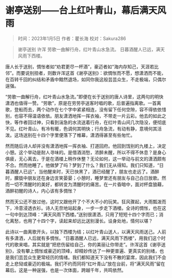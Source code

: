 
# 谢亭送别——台上红叶青山，幕后满天风雨

> 时间：2023年1月5日
> 作者：瞿长海
> 校对：Sakura286

> 谢亭送别 许浑
> 劳歌一曲解行舟，红叶青山水急流。
> 日暮酒醒人已远，满天风雨下西楼。

唐人长于送别，惆怅者如“劝君更尽一杯酒”，豪迈者如“海内存知己，天涯若比邻”。而要说别扭者，则数许浑这首《谢亭送别》：欲惆怅而不愿，想潇洒而不能，在百转千回的纠结和矛盾中黯然退场，如同你我这般芸芸众生，不走极端，只偶尔逞强。

“劳歌一曲解行舟，红叶青山水急流。”即便在长于送别的唐人诗里，这两句的明快潇洒也值得一赞。“劳歌”，原是在劳劳亭送客时唱的歌，后普遍指离歌。一首离歌，登船而去，两个动作在七个字中紧紧相连，没有留下任何空隙，容不得依依惜别，也容不得温语依依。朋友潇洒地挥一挥衣袖，不带走一片云彩。他去的如此之快，等作者回过神，只看到湍急的水流送着行舟，在红叶青山间几次隐没，便彻底不见。红叶青山，有冷有暖，色调何其明快；行舟急流，有动有静，意境何其活泼。这场送别在十四个字里便落下了帷幕，潇洒得甚至有些匆忙。

然而随后诗人却并没有潇洒地挥一挥衣袖、打道回府。他回到饯别的九楼上，决定小憩。这个举动是耐人寻味的。是借酒消愁，浓醉未醒，所以不得不休息？是身心俱疲，无心离去，于是在酒楼上稍作休整？无论如何，这一举动与前文的潇洒颇有不合。然而他睡了。他做梦了吗？梦到了什么？我们无从得知。我们只知道，“日暮酒醒人已远”，当他醒来时，天已快黑了，酒已经醒了，朋友也走远了。酒醉时，朦胧中朋友还在身边言笑晏晏；小憩时，睡梦里还有朋友与自己白日放歌。然而一切不清醒时的美好，都转变为清醒时的痛苦。在一片昏暗中，面对杯盘狼藉，酒醉初醒的诗人，内心该有多惆怅？

然而天公还不放过他，这时又跟他开了个不大不小的玩笑。狂风骤起，大雨瓢泼而下，冷意浸透衣衫。诗人无奈地站起身，一步一步走下酒楼。全诗的惆怅，也在这一句中到达顶峰：“满天风雨下西楼。”送别很潇洒，只用了短短十四个字而已；消化离愁，也用了十四个字，读起来却远比送别漫长。设身处地，情何以堪？

此诗以一曲离歌开头，以独下西楼为结；以红叶青山送人，以满天风雨送己。人前有多潇洒，人后就有多惆怅。“日暮酒醒人已远，满天风雨下西楼”，用我们这个时代的歌来唱，其实就是“把悲伤留给自己，你的美丽让你带走”。许浑这首《谢亭送别》，没有攀上惆怅或豪迈的顶峰，却精妙传达了一种更普遍、更真实的别绪，也是我们芸芸众生更常经历的情绪。我们都知道天下没有不散的宴席，因此我们不会走上悲恸或豪迈的极端。我们不约而同将“红叶青山”放在台前，将“满天风雨”留在幕后。这是一种逞强，也是一次体面，跨越千年，共鸣依然。
